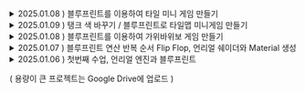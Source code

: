 
<details>
  <summary>2025.01.08 ) 블루프린트를 이용하여 타일 미니 게임 만들기</summary>
  <code> 
    <3팀 게임에 대한 평가 ><br/>
     장점: 1. Text의 색이 구분되어 가독성이 좋다. 2. 단순히 주사위 게임만을 넣은 것이 아닌 탈출권이라는 시스템도 추가하여 콘텐츠가 보다 풍부해졌다.<br/>
     단점: 1. 이동하지 않고 SpaceBar를 누르면 플레이어가 이겼다는 메세지가 계속 뜬다.  2. 적을 만나도 계속 이동이 가능하다.  </code>
</details>

<details>
  <summary>2025.01.09 ) 탱크 색 바꾸기 / 블루프린트로 타일맵 미니게임 만들기</summary>
  <img width="400" alt="tanks" src="https://github.com/user-attachments/assets/8cd48b5c-ae9b-4435-af98-d2a295581750" />
  <img width="400" alt="스크린샷 2025-01-09 175919" src="https://github.com/user-attachments/assets/9072fbfa-8fd4-4261-8afd-4023f89f9229" />
</details>

<details>
  <summary>2025.01.08 ) 블루프린트를 이용하여 가위바위보 게임 만들기</summary>
  <code> 
    <3팀 게임에 대한 평가 ><br/>
     장점: 1. 게임에 대한 설명이 자세하다.  2. 글자 색상을 제외한 인터페이스 구조가 깔끔하고 가독성있게 되어 있다.<br/>
     단점: 1. 글자가 너무 빨리 사라진다.  2. 글자의 색이 동일해서 상황을 바로 파악하기 어려웠다.
  </code>
</details>

<details>
  <summary>2025.01.07 ) 블루프린트 연산 반복 순서 Flip Flop, 언리얼 쉐이더와 Material 생성</summary>
  <img width="400" alt="스크린샷 2025-01-07 175919" src="https://github.com/user-attachments/assets/35cadc4b-0307-4ec7-bd55-346ba458c325" />
</details>

<details>
  <summary>2025.01.06 ) 첫번째 수업, 언리얼 엔진과 블루프린트</summary>
  <img width="400" alt="스크린샷 2025-01-06 182921" src="https://github.com/user-attachments/assets/83a5a1fc-bf9b-41fe-8e00-698fa99cdbd3" />
</details>

( 용량이 큰 프로젝트는 Google Drive에 업로드 )

